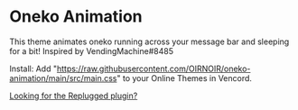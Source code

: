 # Oneko Animation

This theme animates oneko running across your message bar and sleeping for a bit! Inspired by VendingMachine#8485

Install: Add "https://raw.githubusercontent.com/OIRNOIR/oneko-animation/main/src/main.css" to your Online Themes in Vencord.

[Looking for the Replugged plugin?](https://github.com/OIRNOIR/replugged-oneko-animation)
